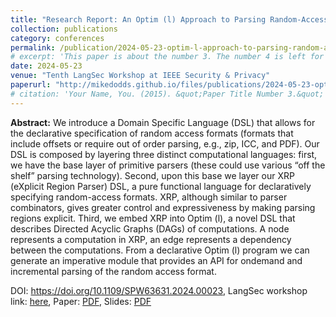 ```yaml
---
title: "Research Report: An Optim (l) Approach to Parsing Random-Access Formats"
collection: publications
category: conferences
permalink: /publication/2024-05-23-optim-l-approach-to-parsing-random-access-formats
# excerpt: 'This paper is about the number 3. The number 4 is left for future work.'
date: 2024-05-23
venue: "Tenth LangSec Workshop at IEEE Security & Privacy"
paperurl: "http://mikedodds.github.io/files/publications/2024-05-23-optim-l-approach-to-parsing-random-access-formats.pdf"
# citation: 'Your Name, You. (2015). &quot;Paper Title Number 3.&quot; <i>Journal 1</i>. 1(3).'
---
```


**Abstract:** We introduce a Domain Specific Language (DSL) that allows for the declarative specification of random access formats (formats that include offsets or require out of order parsing, e.g., zip, ICC, and PDF). Our DSL is composed by layering three distinct computational languages: first, we have the base layer of primitive parsers (these could use various “off the shelf” parsing technology). Second, upon this base we layer our XRP (eXplicit Region Parser) DSL, a pure functional language for declaratively specifying random-access formats. XRP, although similar to parser combinators, gives greater control and expressiveness by making parsing regions explicit. Third, we embed XRP into Optim (l), a novel DSL that describes Directed Acyclic Graphs (DAGs) of computations. A node represents a computation in XRP, an edge represents a dependency between the computations. From a declarative Optim (l) program we can generate an imperative module that provides an API for ondemand and incremental parsing of the random access format.

DOI: <https://doi.org/10.1109/SPW63631.2024.00023>, LangSec workshop link: [here](https://langsec.org/spw24/abstracts.html#rr1), Paper: [PDF](http://mikedodds.github.io/files/publications/2024-05-23-optim-l-approach-to-parsing-random-access-formats.pdf), Slides: [PDF](http://mikedodds.github.io/files/talks/2024-05-23-SLIDES-optim-l-approach-to-parsing-random-access-formats.pdf)